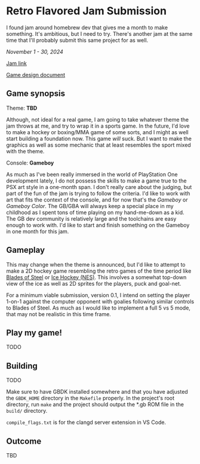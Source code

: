 # Retro Flavored Jam Submission

I found jam around homebrew dev that gives me a month to make something. It's ambitious, but I need to try. There's another jam at the same time that I'll probably submit this same project for as well.

*November 1 - 30, 2024*

[Jam link](https://itch.io/jam/retro-flavored-jam)

[Game design document](GDD.md)

## Game synopsis

Theme: **TBD**

Although, not ideal for a real game, I am going to take whatever theme the jam throws at me, and try to wrap it in a sports game. In the future, I'd love to make a hockey or boxing/MMA game of some sorts, and I might as well start building a foundation now. This game *will* suck. But I want to make the graphics as well as some mechanic that at least resembles the sport mixed with the theme.

Console: **Gameboy**

As much as I've been really immersed in the world of PlayStation One development lately, I do not possess the skills to make a game true to the PSX art style in a one-month span. I don't really care about the judging, but part of the fun of the jam is trying to follow the criteria. I'd like to work with art that fits the context of the console, and for now that's the *Gameboy* or *Gameboy Color*. The GB/GBA will always keep a special place in my childhood as I spent tons of time playing on my hand-me-down as a kid. The GB dev community is relatively large and the toolchains are easy enough to work with. I'd like to start and finish something on the Gameboy in one month for this jam.

## Gameplay

This may change when the theme is announced, but I'd like to attempt to make a 2D hockey game resembling the retro games of the time period like [Blades of Steel](https://en.wikipedia.org/wiki/Blades_of_Steel) or [Ice Hockey (NES)](https://en.wikipedia.org/wiki/Ice_Hockey_(1988_video_game)). This involves a somewhat top-down view of the ice as well as 2D sprites for the players, puck and goal-net. 

For a minimum viable submission, version 0.1, I intend on setting the player 1-on-1 against the computer opponent with goalies following similar controls to Blades of Steel. As much as I would like to implement a full 5 vs 5 mode, that may not be realistic in this time frame.

## Play my game!

TODO


## Building

TODO

Make sure to have GBDK installed somewhere and that you have adjusted the `GBDK_HOME` directory in the `Makefile` properly. In the project's root directory, run `make` and the project should output the *.gb ROM file in the `build/` directory.

`compile_flags.txt` is for the clangd server extension in VS Code.


## Outcome

TBD